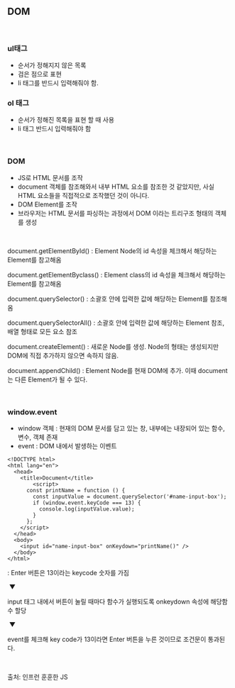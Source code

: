 ## DOM

<br>

### ul태그

- 순서가 정해지지 않은 목록
- 검은 점으로 표현
- li 태그를 반드시 입력해줘야 함.



### ol 태그

- 순서가 정해진 목록을 표현 할 때 사용
- li 태그 반드시 입력해줘야 함



<br>

### DOM

- JS로 HTML 문서를 조작
- document 객체를 참조해와서 내부 HTML 요소를 참조한 것 같았지만, 사실 HTML 요소들을 직접적으로 조작했던 것이 아니다.
- DOM Element를 조작
- 브라우저는 HTML 문서를 파싱하는 과정에서 DOM 이라는 트리구조 형태의 객체를 생성

<br>

document.getElementById() : Element Node의 id 속성을 체크해서 해당하는 Element를 참고해옴

document.getElementByclass() : Element class의 id 속성을 체크해서 해당하는 Element를 참고해옴

document.querySelector() : 소괄호 안에 입력한 값에 해당하는 Element를 참조해옴

document.querySelectorAll() : 소괄호 안에 입력한 값에 해당하는 Element 참조, 배열 형태로 모든 요소 참조

document.createElement() : 새로운 Node를 생성. Node의 형태는 생성되지만 DOM에 직접 추가하지 않으면 속하지 않음.

document.appendChild() : Element Node를 현재 DOM에 추가. 이때 document는 다른 Element가 될 수 있다.

<br>

### window.event

- window 객체 : 현재의 DOM 문서를 담고 있는 창, 내부에는 내장되어 있는 함수, 변수, 객체 존재
- event : DOM 내에서 발생하는 이벤트

```
<!DOCTYPE html>
<html lang="en">
  <head>
    <title>Document</title>
		<script>
      const printName = function () {
        const inputValue = document.querySelector('#name-input-box');
        if (window.event.keyCode === 13) {
          console.log(inputValue.value);
        }
      };
    </script>
  </head>
  <body>
    <input id="name-input-box" onKeydown="printName()" />
  </body>
</html>
```

: Enter 버튼은 13이라는 keycode 숫자를 가짐

​									▼

input 태그 내에서 버튼이 눌릴 때마다 함수가 실행되도록 onkeydown 속성에 해당함수 할당

​									▼

event를 체크해 key code가 13이라면 Enter 버튼을 누른 것이므로 조건문이 통과된다.



<br>

출처: 인프런 훈훈한 JS